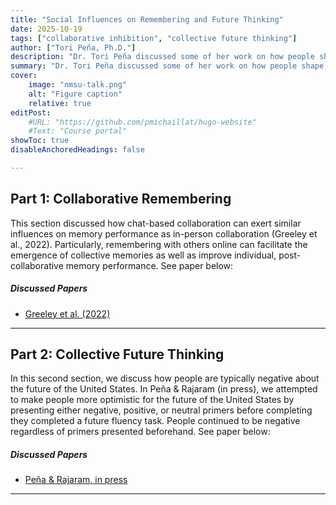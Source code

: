 ```yaml
---
title: "Social Influences on Remembering and Future Thinking" 
date: 2025-10-19
tags: ["collaborative inhibition", "collective future thinking"]
author: ["Tori Peña, Ph.D."]
description: "Dr. Tori Peña discussed some of her work on how people shape each other's memories and imagination of the future of the United States. She reviewed work she did examining chat-based collaboration (Greeley et al., 2022). She also discussed her work experimentally testing whether people can imagine a more positive future for the future of the United States (Peña & Rajaram, in press)." 
summary: "Dr. Tori Peña discussed some of her work on how people shape each other's memories and imagination of the future of the United States. She reviewed work she did examining chat-based collaboration (Greeley et al., 2022). She also discussed her work experimentally testing whether people can imagine a more positive future for the future of the United States (Peña & Rajaram, in press)." 
cover:
    image: "nmsu-talk.png"
    alt: "Figure caption"
    relative: true
editPost:
    #URL: "https://github.com/pmichaillat/hugo-website"
    #Text: "Course portal"
showToc: true
disableAnchoredHeadings: false

---
```


## Part 1: Collaborative Remembering

This section discussed how chat-based collaboration can exert similar influences on memory performance as in-person collaboration (Greeley et al., 2022). Particularly, remembering with others online can facilitate the emergence of collective memories as well as improve individual, post-collaborative memory performance. See paper below:

##### Discussed Papers

+ [Greeley et al. (2022)](greeley-et-al-2022.pdf)
---

## Part 2: Collective Future Thinking

In this second section, we discuss how people are typically negative about the future of the United States. In Peña & Rajaram (in press), we attempted to make people more optimistic for the future of the United States by presenting either negative, positive, or neutral primers before completing they completed a future fluency task. People continued to be negative regardless of primers presented beforehand. See paper below:

##### Discussed Papers

+ [Peña & Rajaram, in press](pena-rajaram-inpress.pdf)
---